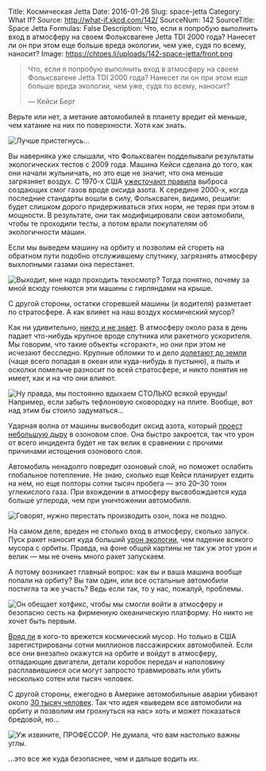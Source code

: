 Title: Космическая Jetta
Date: 2016-01-26
Slug: space-jetta
Category: What If?
Source: http://what-if.xkcd.com/142/
SourceNum: 142
SourceTitle: Space Jetta
Formulas: False
Description: Что, если я попробую выполнить вход в атмосферу на своем Фольксвагене Jetta TDI 2000 года? Нанесет ли он при этом еще больше вреда экологии, чем уже, судя по всему, наносит?
Image: https://chtoes.li/uploads/142-space-jetta/front.png

> Что, если я попробую выполнить вход в атмосферу на своем Фольксвагене Jetta TDI 2000 года? Нанесет ли он при этом еще больше вреда экологии, чем уже, судя по всему, наносит?
>
> — Кейси Берг

Верьте или нет, а метание автомобилей в планету вредит ей меньше, чем катание на них по поверхности. Хотя как знать.

![](/uploads/142-space-jetta/jetta_ru.png "Лучше пристегнусь…")

Вы наверняка уже слышали, что Фольксваген подделывали результаты экологических тестов с 2009 года. Машина Кейси сделана до того, как они начали жульничать, но это еще не значит, что она меньше загрязняет воздух. С 1970-х США [ужесточают правила][1] выброса создающих смог газов вроде оксида азота. К середине 2000-х, когда последние стандарты вошли в силу, Фольксваген, видимо, решили: будет слишком дорого придерживаться этих норм, не теряя при этом в мощности. В результате, они так модифицировали свои автомобили, чтобы те проходили тесты, а потом врали покупателям об экологичности машин.

Если мы выведем машину на орбиту и позволим ей сгореть на обратном пути подобно отслужившему спутнику, загрязнять атмосферу выхлопными газами она перестанет.

![](/uploads/142-space-jetta/tailpipe_ru.png "Выходит, мне надо проходить техосмотр? Тогда понятно, почему за мной всюду гоняются эти машины с гирляндами на крыше.")

С другой стороны, остатки сгоревшей машины (и водителя) разметает по стратосфере. А как влияет на наш воздух космический мусор?

Как ни удивительно, [никто и не знает][2]. В атмосферу около раза в день падает что-нибудь крупное вроде спутника или ракетного ускорителя. Мы говорим, что такие объекты «сгорают», но они при этом не исчезают бесследно. Крупные обломки то и дело [долетают до земли][3] (чаще всего попадая в океан или куда-нибудь в пустыню), а пыль и осколки помельче разносит по всей стратосфере, и никто понятия не имеет, как и на что они влияют.

![](/uploads/142-space-jetta/problem_ru.png "Ну правда, мы постоянно вдыхаем СТОЛЬКО всякой ерунды! Например, если забыть тефлоновую сковородку на плите. Вообще, вот над этим бы стоило задуматься…")

Ударная волна от машины высвободит оксид азота, который [проест небольшую дыру][4] в озоновом слое. Она быстро закроется, так что урон от всего инцидента будет не так велик в сравнении с прочими причинами истощения озонового слоя.

Автомобиль ненадолго повредит озоновый слой, но поможет ослабить глобальное потепление. Не знаю, сколько еще Кейси планирует ездить на нем, но еще полторы сотни тысяч пробега — это 20–30 тонн углекислого газа. При вхождении в атмосферу высвобождается куда больше углерода, чем при уничтожении автомобиля.

![](/uploads/142-space-jetta/atmosphere_ru.png "Говорят, нужно перестать производить озон, пока не поздно.")

На самом деле, вреден не столько вход в атмосферу, сколько запуск. Пуск ракет наносит куда больший [урон экологии][5], чем падение всякого мусора с орбиты. Правда, на фоне общей картины не так уж этот урон и велик — мы не очень много ракет запускаем.

А потому возникает главный вопрос: как вы и ваша машина вообще попали на орбиту? Вы там один, или все остальные автомобили постигла та же участь? Ведь если так, то у нас, пожалуй, проблемы.

![](/uploads/142-space-jetta/tesla_ru.png "Он обещает хотфикс, чтобы мы смогли войти в атмосферу и безопасно сесть на фирменную океаническую платформу. Но никто не хочет быть первым.")

[Вряд ли][6] в кого-то врежется космический мусор. Но только в США зарегистрированы сотни миллионов пассажирских автомобилей. Если все они внезапно окажутся на орбите и войдут в атмосферу, отпадающие двигатели, детали коробок передач и наполовину расплавившиеся оси могут запросто травмировать или убить несколько сотен или тысяч человек.

С другой стороны, ежегодно в Америке автомобильные аварии убивают около [30 тысяч человек][7]. Так что идея «выведем все автомобили на орбиту и позволим им грохнуться на нас» хоть и может показаться бредовой, но…

![](/uploads/142-space-jetta/launch_ru.png "Уж извините, ПРОФЕССОР. Не думала, что вам настолько важны углы.")

…это все же куда безопаснее, чем и дальше водить их.

[1]: http://ustroistvo-avtomobilya.ru/sistemy-snizheniya-toksichnosti/mirovaya-praktika-regulirovaniya-toksichnosti-otrabotavshih-gazov/#i-2 "Законодательство в области токсичности отработавших газов в США и Калифорнии | Устройство автомобиля"

[2]: http://www.space.com/6720-space-littering-impact-earths-atmosphere.html "Космический мусор может повредить земной атмосфере (англ.) | Space.com"

[3]: http://ribalych.ru/2015/05/06/sluchai-padeniya-kosmicheskix-oblomkov/ "Самые примечательные случаи падения космических обломков на Землю | За городом"

[4]: http://www.globalsecurity.org/space/library/report/enviro/debrisOz.pdf "Влияние попадающего в атмосферу космического мусора на озоновый слой (англ.) | TRW Space and Electronics Group"

[5]: http://cyberleninka.ru/article/n/vozdeystvie-raketno-kosmicheskoy-tehniki-na-ozonovyy-sloy "Воздействие ракетно-космической техники на озоновый слой | Актуальные проблемы авиации и космонавтики"

[6]: https://www.nasa.gov/pdf/585584main_UARS_Status.pdf "Вхождение в атмосферу и оценка рисков для верхнеатмосферного исследовательского спутника NASA UARS (англ.) | NASA"

[7]: http://www.cdc.gov/nchs/fastats/accidental-injury.htm "Случайные или непреднамеренные повреждения (англ.) | FastStats"
